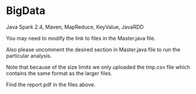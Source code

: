# BigData

Java Spark 2.4, Maven, MapReduce, KeyValue, JavaRDD

You may need to modify the link to files in the Master.java file.

Also please uncomment the desired section in Master.java file to run the particular analysis.

Note that because of the size limits we only uploaded the tmp.csv file which contains the same format as the larger files.

Find the report.pdf in the files above.
